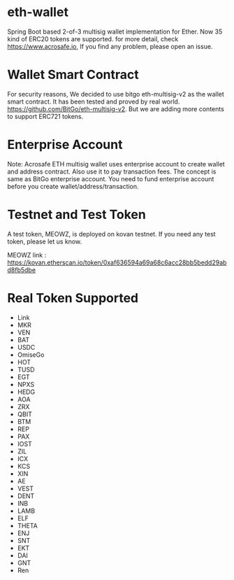 # eth-wallet
Spring Boot based 2-of-3 multisig wallet implementation for Ether. Now 35 kind of ERC20 tokens are supported. for more detail, check https://www.acrosafe.io, If you find any problem, please open an issue.

# Wallet Smart Contract
For security reasons, We decided to use bitgo eth-multisig-v2 as the wallet smart contract. It has been tested and proved by real world. https://github.com/BitGo/eth-multisig-v2. But we are adding more contents to support ERC721 tokens. 

# Enterprise Account
Note: Acrosafe ETH multisig wallet uses enterprise account to create wallet and address contract. Also use it to pay transaction fees. The concept is same as BitGo enterprise account. You need to fund enterprise account before you create wallet/address/transaction.

# Testnet and Test Token
A test token, MEOWZ, is deployed on kovan testnet. If you need any test token, please let us know.

MEOWZ link : https://kovan.etherscan.io/token/0xaf636594a69a68c6acc28bb5bedd29abd8fb5dbe

# Real Token Supported
- Link
- MKR
- VEN
- BAT
- USDC
- OmiseGo
- HOT
- TUSD
- EGT
- NPXS
- HEDG
- AOA
- ZRX
- QBIT
- BTM
- REP
- PAX
- IOST
- ZIL
- ICX
- KCS
- XIN
- AE
- VEST
- DENT
- INB
- LAMB
- ELF
- THETA
- ENJ
- SNT
- EKT
- DAI
- GNT
- Ren
